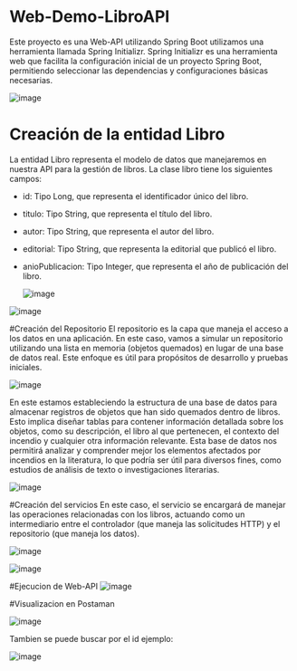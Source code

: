 # Web-Demo-LibroAPI
Este proyecto es una Web-API utilizando Spring Boot utilizamos una herramienta llamada Spring Initializr. Spring Initializr es una herramienta web que facilita la configuración inicial de un proyecto Spring Boot, permitiendo seleccionar las dependencias y configuraciones básicas necesarias.

![image](https://github.com/Danielpalma54/Demo-LibroAPI/assets/147771801/1089feb2-a275-4981-805e-f7c30b5fc421)




# Creación de la entidad Libro
La entidad Libro representa el modelo de datos que manejaremos en nuestra API para la gestión de libros.
La clase libro tiene los siguientes campos: 
- id: Tipo Long, que representa el identificador único del libro.
- titulo: Tipo String, que representa el título del libro.
- autor: Tipo String, que representa el autor del libro.
- editorial: Tipo String, que representa la editorial que publicó el libro.
- anioPublicacion: Tipo Integer, que representa el año de publicación del libro.

  ![image](https://github.com/Danielpalma54/Demo-LibroAPI/assets/147771801/2de7f26e-f12f-4b40-8de7-a703e995aa16)

![image](https://github.com/Danielpalma54/Demo-LibroAPI/assets/147771801/528f02c3-a73d-4a43-8e0d-1951ad09db88)

#Creación del Repositorio
El repositorio es la capa que maneja el acceso a los datos en una aplicación. En este caso, vamos a simular un repositorio utilizando una lista en memoria (objetos quemados) en lugar de una base de datos real. Este enfoque es útil para propósitos de desarrollo y pruebas iniciales.

![image](https://github.com/Danielpalma54/Demo-LibroAPI/assets/147771801/602777b6-42a7-4074-bfb8-8127c8e7beba)

En este estamos estableciendo la estructura de una base de datos para almacenar registros de objetos que han sido quemados dentro de libros. Esto implica diseñar tablas para contener información detallada sobre los objetos, como su descripción, el libro al que pertenecen, el contexto del incendio y cualquier otra información relevante. Esta base de datos nos permitirá analizar y comprender mejor los elementos afectados por incendios en la literatura, lo que podría ser útil para diversos fines, como estudios de análisis de texto o investigaciones literarias.

![image](https://github.com/Danielpalma54/Demo-LibroAPI/assets/147771801/fe354abf-5806-4944-9193-54eeeb659000)



#Creación del servicios
En este caso, el servicio se encargará de manejar las operaciones relacionadas con los libros, actuando como un intermediario entre el controlador (que maneja las solicitudes HTTP) y el repositorio (que maneja los datos).

![image](https://github.com/Danielpalma54/Demo-LibroAPI/assets/147771801/09653303-e7a0-4822-8b6c-599d6ec02a24)

![image](https://github.com/Danielpalma54/Demo-LibroAPI/assets/147771801/a0590a09-4528-432d-b50e-12505b0fd301)

#Ejecucion de Web-API
![image](https://github.com/Danielpalma54/Demo-LibroAPI/assets/147771801/30e8477a-1dc5-4ca0-97ef-369783fb513d)

#Visualizacion en Postaman

![image](https://github.com/Danielpalma54/Demo-LibroAPI/assets/147771801/5e5db5bf-6cab-4383-9a4c-48b609b14a2b)

Tambien se puede buscar por el id ejemplo:

![image](https://github.com/Danielpalma54/Demo-LibroAPI/assets/147771801/2d9087f1-162b-4630-b12a-4d62b8839248)






